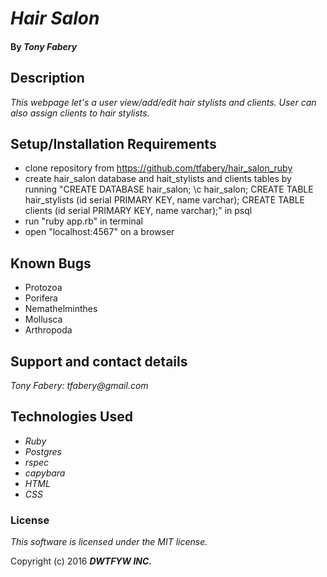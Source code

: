 # _Hair Salon_

#### By _**Tony Fabery**_

## Description

_This webpage let's a user view/add/edit hair stylists and clients. User can also assign clients to hair stylists._


## Setup/Installation Requirements

* clone repository from https://github.com/tfabery/hair_salon_ruby
* create hair_salon database and hait_stylists and clients tables by running "CREATE DATABASE hair_salon; \c hair_salon; CREATE TABLE hair_stylists (id serial PRIMARY KEY, name varchar); CREATE TABLE clients (id serial PRIMARY KEY, name varchar);" in psql
* run "ruby app.rb" in terminal
* open "localhost:4567" on a browser

## Known Bugs
* Protozoa
* Porifera
* Nemathelminthes
* Mollusca
* Arthropoda


## Support and contact details

_Tony Fabery: tfabery@gmail.com_

## Technologies Used

* _Ruby_
* _Postgres_
* _rspec_
* _capybara_
* _HTML_
* _CSS_


### License

*This software is licensed under the MIT license.*

Copyright (c) 2016 **_DWTFYW INC._**
